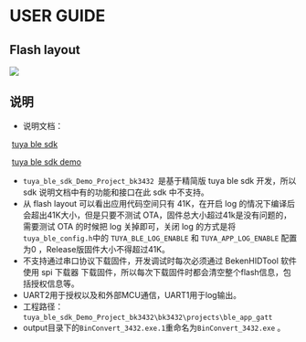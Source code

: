 # USER GUIDE



## Flash layout

![](https://images.tuyacn.com/fe-static/docs/img/66b904d4-c9f7-4b04-97df-391a10bcb7d4.jpg)

## 说明

- 说明文档：

​       [tuya ble sdk](https://docs.tuya.com/zh/iot/device-development/access-mode-link/ble-chip-sdk/tuya-ble-sdk-user-guide?id=K9h5zc4e5djd9)

​       [tuya ble sdk demo](https://docs.tuya.com/zh/iot/device-development/access-mode-link/ble-chip-sdk/tuya-ble-sdk-demo-instruction-manual?id=K9gq09szmvy2o)

- `tuya_ble_sdk_Demo_Project_bk3432 `是基于精简版 tuya ble sdk 开发，所以 sdk 说明文档中有的功能和接口在此 sdk 中不支持。
- 从 flash layout 可以看出应用代码空间只有 41K，在开启 log 的情况下编译后会超出41K大小，但是只要不测试 OTA，固件总大小超过41k是没有问题的，需要测试 OTA 的时候把 log 关掉即可，关闭 log 的方式是将`tuya_ble_config.h`中的 `TUYA_BLE_LOG_ENABLE` 和 `TUYA_APP_LOG_ENABLE` 配置为0 ，Release版固件大小不得超过41K。
- 不支持通过串口协议下载固件，开发调试时每次必须通过 BekenHIDTool 软件使用 spi 下载器 下载固件，所以每次下载固件时都会清空整个flash信息，包括授权信息等。
- UART2用于授权以及和外部MCU通信，UART1用于log输出。
- 工程路径：`tuya_ble_sdk_Demo_Project_bk3432\bk3432\projects\ble_app_gatt`
- output目录下的`BinConvert_3432.exe.1`重命名为`BinConvert_3432.exe` 。



